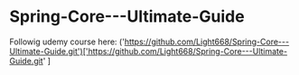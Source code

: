 # Spring-Core---Ultimate-Guide

Followig udemy course here: ('https://github.com/Light668/Spring-Core---Ultimate-Guide.git')['https://github.com/Light668/Spring-Core---Ultimate-Guide.git'
]
